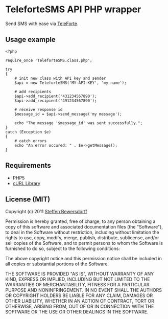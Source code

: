 TeleforteSMS API PHP wrapper
============================

Send SMS with ease via [TeleForte](http://www.teleforte.com).


## Usage example ##

	<?php
	
	require_once 'TeleforteSMS.class.php';
	
	try
	{
		# init new class with API key and sender
		$api = new TeleforteSMS('MY-API-KEY', 'my name');
	
		# add recipients
		$api->add_recipient('431234567890');
		$api->add_recipient('491234567890');
	
		# receive response id
		$message_id = $api->send_message('my message');
	
		echo "The message '$message_id' was sent successfully.";
	}
	catch (Exception $e)
	{
		# catch errors
		echo "An error occured: " . $e->getMessage();
	}
	
	
## Requirements ##

- PHP5
- [cURL Library](http://php.net/manual/en/book.curl.php)


## License (MIT) ##

Copyright (c) 2011 [Steffen Bewersdorff](http://steffenbew.com)

Permission is hereby granted, free of charge, to any person obtaining
a copy of this software and associated documentation files (the
"Software"), to deal in the Software without restriction, including
without limitation the rights to use, copy, modify, merge, publish,
distribute, sublicense, and/or sell copies of the Software, and to
permit persons to whom the Software is furnished to do so, subject to
the following conditions:

The above copyright notice and this permission notice shall be
included in all copies or substantial portions of the Software.

THE SOFTWARE IS PROVIDED "AS IS", WITHOUT WARRANTY OF ANY KIND,
EXPRESS OR IMPLIED, INCLUDING BUT NOT LIMITED TO THE WARRANTIES OF
MERCHANTABILITY, FITNESS FOR A PARTICULAR PURPOSE AND
NONINFRINGEMENT. IN NO EVENT SHALL THE AUTHORS OR COPYRIGHT HOLDERS BE
LIABLE FOR ANY CLAIM, DAMAGES OR OTHER LIABILITY, WHETHER IN AN ACTION
OF CONTRACT, TORT OR OTHERWISE, ARISING FROM, OUT OF OR IN CONNECTION
WITH THE SOFTWARE OR THE USE OR OTHER DEALINGS IN THE SOFTWARE.
